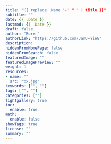 ```yaml
---
title: "{{ replace .Name "-" " " | title }}"
subtitle: ""
date: {{ .Date }}
lastmod: {{ .Date }}
draft: false
author: "Borer"
authorLink: "https://github.com/JanU-YieG"
description:
hiddenFromHomePage: false
hiddenFromSearch: false
featuredImage: ""
featuredImagePreview: ""
weight: 1
resources:
- name: ""
  src: "xx.jpg"
keywords: ["", ""]
tags: ["", ""]
categories: [""]
lightgallery: true
toc:
  enable: true
math:
  enable: false
showTags: true
license: ""
summary: ""
---
```


<!--more-->
